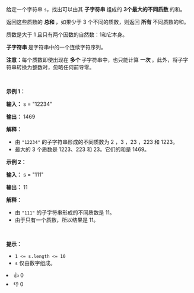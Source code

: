 <p data-end="157" data-start="30">给定一个字符串 <code>s</code>，找出可以由其&nbsp;<strong>子字符串&nbsp;</strong>组成的&nbsp;<strong>3个最大的不同质数&nbsp;</strong>的和。</p>

<p data-end="269" data-start="166">返回这些质数的&nbsp;<strong>总和&nbsp;</strong>，如果少于 3 个不同的质数，则返回&nbsp;<strong>所有&nbsp;</strong>不同质数的和。</p>

<p data-end="269" data-start="166">质数是大于 1 且只有两个因数的自然数：1和它本身。</p>

<p data-end="269" data-start="166"><strong>子字符串&nbsp;</strong>是字符串中的一个连续字符序列。&nbsp;</p>

<p data-end="370" data-is-last-node="" data-is-only-node="" data-start="271"><strong data-end="280" data-start="271">注意：</strong>每个质数即使出现在&nbsp;<strong>多个&nbsp;</strong>子字符串中，也只能计算&nbsp;<strong>一次&nbsp;</strong>。此外，将子字符串转换为整数时，忽略任何前导零。</p>

<p>&nbsp;</p>

<p><strong class="example">示例 1：</strong></p>

<div class="example-block"> 
 <p><strong>输入：</strong> <span class="example-io">s = "12234"</span></p> 
</div>

<p><strong>输出：</strong> <span class="example-io">1469</span></p>

<p><strong>解释：</strong></p>

<ul> 
 <li data-end="136" data-start="16">由 <code>"12234"</code> 的子字符串形成的不同质数为 2 ，3 ，23 ，223 和 1223。</li> 
 <li data-end="226" data-start="137">最大的 3 个质数是 1223、223 和 23。它们的和是 1469。</li> 
</ul>

<p><strong class="example">示例 2：</strong></p>

<div class="example-block"> 
 <p><strong>输入：</strong> <span class="example-io">s = "111"</span></p> 
</div>

<p><strong>输出：</strong> <span class="example-io">11</span></p>

<p><strong>解释：</strong></p>

<ul> 
 <li data-end="339" data-start="244">由 <code>"111"</code> 的子字符串形成的不同质数是 11。</li> 
 <li data-end="412" data-is-last-node="" data-start="340">由于只有一个质数，所以结果是 11。</li> 
</ul>

<p>&nbsp;</p>

<p><strong>提示：</strong></p>

<ul> 
 <li data-end="39" data-start="18"><code>1 &lt;= s.length &lt;= 10</code></li> 
 <li data-end="68" data-is-last-node="" data-start="40"><code>s</code> 仅由数字组成。</li> 
</ul>

<div><li>👍 0</li><li>👎 0</li></div>